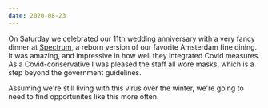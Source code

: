 ```yaml
---
date: 2020-08-23
---
```


On Saturday we celebrated our 11th wedding anniversary with a very fancy dinner at [Spectrum](https://www.restaurantspectrum.com/), a reborn version of our favorite Amsterdam fine dining. It was amazing, and impressive in how well they integrated Covid measures. As a Covid-conservative I was pleased the staff all wore masks, which is a step beyond the government guidelines.

Assuming we're still living with this virus over the winter, we're going to need to find opportunites like this more often.
